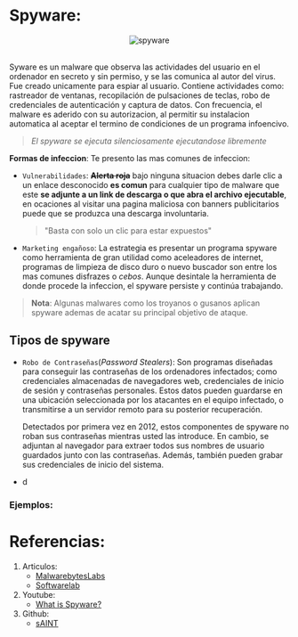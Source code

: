 # Spyware: 

<div align= "center">
<img src="https://www.malwarebytes.com/images/pillar-page/spyware-header-image.png" alt="spyware">
</div>
 
<br>

Syware es un malware que observa las actividades del usuario en el ordenador en secreto y sin permiso, y se las comunica al autor del virus. Fue creado unicamente para espiar al usuario. Contiene actividades como: rastreador de ventanas, recopilación de pulsaciones de teclas, robo de credenciales de autenticación y captura de datos.
Con frecuencia, el malware es aderido con su autorizacion, al permitir su instalacion automatica al aceptar el termino de condiciones de un programa infoencivo.
> _El spyware se ejecuta silenciosamente ejecutandose libremente_


 
**Formas de infeccion**:
Te presento las mas comunes de infeccion:
* `Vulnerabilidades`: ~~**Alerta roja**~~ bajo ninguna situacion debes darle clic a un enlace desconocido **es comun** para cualquier tipo de malware que este **se adjunte a un link de descarga o que abra el archivo ejecutable**, en ocaciones al visitar una pagina maliciosa con banners publicitarios puede que se produzca una descarga involuntaria.
   > "Basta con solo un clic para estar expuestos"
* `Marketing engañoso`: La estrategia es presentar un programa spyware como herramienta de gran utilidad como aceleadores de internet, programas de limpieza de disco duro o nuevo buscador son entre los mas comunes disfrazes o _cebos_. 
Aunque desintale la herramienta de donde procede la infeccion, el spyware persiste y continúa trabajando.
> __Nota__: Algunas malwares como los troyanos o gusanos aplican spyware ademas de acatar su principal objetivo de ataque.

## Tipos de spyware
- `Robo de Contraseñas`(_Password Stealers_): Son programas diseñadas para conseguir las contraseñas de los ordenadores infectados; como credenciales almacenadas de navegadores web, credenciales de inicio de sesión y  contraseñas personales. Estos datos pueden guardarse en una ubicación seleccionada por los atacantes en el equipo infectado, o transmitirse a un servidor remoto para su posterior recuperación. 

   Detectados por primera vez en 2012, estos componentes de spyware no roban sus contraseñas mientras usted las introduce. En cambio, se    adjuntan al navegador para extraer todos sus nombres de usuario guardados junto con las contraseñas. Además, también pueden grabar      sus credenciales de inicio del sistema.
- d

### Ejemplos:
# Referencias:
1. Articulos:
   * [MalwarebytesLabs](https://es.malwarebytes.com/spyware/)
   * [Softwarelab](https://softwarelab.org/es/que-es-spyware/)
2. Youtube:
   - [What is Spyware?](https://www.youtube.com/watch?v=-Z3pp14oUiA)
3. Github:
   - [sAINT](https://github.com/tiagorlampert/sAINT)

